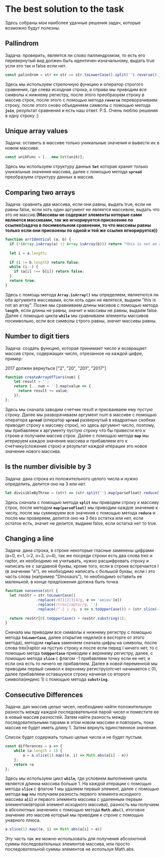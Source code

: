 # **The best solution to the task**

Здесь собраны мои наиболее удачные решения задач, которые возможно будут полезны.


## **Pallindrom**

Задача: проверить, является ли слово паллиндромом, то есть его перевернутый вид должен быть идентичен изначальному, выдать true усли это так и false если нет.

```JavaScript
const palindrom = str => str == str.toLowerCase().split('').reverse().join('');
```

Здесь мы используем стрелочную функцию и оператор строгого сравнения, где слева исходная строка, а справа мы приводим все символы к нижнему регистру, после этого преобразуем строку в массив строк, после этого с помощью метода __```reverse```__ переворачиваем строку, после этого сново объединяем символы с помощью метода __```join```__, результат сравнения и есть наш ответ. 
P.S. Очень люблю решения в одну строку :)

## **Unique array values**

Задача: оставить в массиве только уникальные значения и вывести их в новом массиве.

```JavaScript
const unikFunc = [...new Set(unik)];
```

Здесь мы используем структуру данных __```Set```__ которая хранит только уникальные значения массива, далее с помощью метода __```spread```__ преобразуем структуру данных в массив.

## **Comparing two arrays**

Задача: сравнить два массива, если они равны, выдать true, если не равны false, если хоть один аргумент не является массивом, выдать что это не массив.__(Массивы не содержат элементы которые сами являются массивами, так же игнорируется присвоение по ссылке(задача в посимвольном сравнении, то что массивы равны только если они присвоены по одной и той же ссылке игнорируется))__

```JavaScript
function arrIdentical (a, b) {
  if (!(Array.isArray(a) || Array.isArray(b))) return "this is not an array";
  
  let i = a.length;
  
  if (i != b.length) return false;
  while (i--) {
    if (a[i] !== b[i]) return false;
  }
  return true;
}
```

Здесь с помощь метода __```Array.isArray()```__ мы определяем, являетются ли оба аргумента массивами, если хоть один не являтеся, выдаем "this is not an array". Позже мы сравниваем длины масивов с помощью метода __```length```__, если длины не равны, значит и массивы не равны, выдаем false. Далее с помощью цикла __```while```__ мы сравниваем элементы массивов посимвольно, если все символы строго равны, значит массивы равны.

## **Number to digit tiers**

Задача: создать функцию, которая принимает число и возвращает массив строк, содержащих число, отрезанное на каждой цифре, пример:

2017 должен вернуться ["2", "20", "201", "2017"]

```JavaScript
function createArrayOfTiers(num) {
    let result = '';
    return [...num + ''].map(value => {
      return result += value;
    });
};
```

Здесь мы сначала заводим счетчик result и присваиваем ему пустую строку. Далее мы разворачиваем аргумент num в массиве с помощью оператора __```spread```__ (оператор __```spread```__ развернутый в квадратных скобках приводит строку к массиву строк), но здесь аргумент число, поэтому, мы прибавляем к аргументу пустую строку что бы привести его к строке и получаем массив строк. Далее с помощью метода __```map```__ мы итерируем каждое значение массива и прибавляем его к счетчику(сложение строк) и результат каждой итерации это новое значение нового массива.

## **Is the number divisible by 3**

Задача: дана строка из положительного целого числа и нужно определить, делится оно на 3 или нет.

```JavaScript
let divisibleByThree = (str) => (str.split('').map(parseFloat).reduce((a, b) => a + b)) % 3 ? false : true;
```
Здесь сначала с помощью метода __```split```__ мы приводим строку к массиву строк, после методом __```map(parseFloat)```__ мы приводим каждое значение к числу, после мы суммируем все значения с помощью метода __```reduce```__ и после мы проверяем, делится оно на 3 без остатка или нет, если остаток есть, значит не делится, выдаем false, если остатка нет то true.

## **Сhanging a line**

Задача: дана строка, в строке некоторые гласные заменены цифрами (a=0, e=1, i=2, o=3, u=4), так же посреди строки есть два слова trex и raptor, их необходимо не учитывать, нужно расшифровать строку и написать ее с загдавной буквы, кроме того, если в строке встречается I (в значении "я"), ее необходимо написать с большой буквы, если i это часть слова (например "Dinosaurs"), то необходимо оставить ее маленькой, в конце предложения должна быть точка.

```JavaScript
function nonsense(str) {
  let resStr = str.toLowerCase()
              .replace(/0|1|2|3|4/g, e => 'aeiou'[e])
              .replace(/trex|raptor/g, '')
              .replace(/^.| i /g, s => s.toUpperCase()) + (str.slice(-1) === '.' ? '' : '.');
  
  return resStr[0].toUpperCase() + resStr.substring(1);
}
```
Сначала мы приводим все символы к нижнему регистру с помощью метода __```toLowerCase```__, далее открытие недели(я в восторге от этого метода), методом __```replace```__ заменяем сначала цифры на символы, после слова trex|raptor на пустую строку и после если перед I ничего нет, то с помощью метда __```toUpperCase```__ приводим к верхнему регистру, далее, с помощью метода __```slice```__ с флагом -1 прибавляем точку если ее нет, и если она есть то ничего не прибавляем. Далее в новой переменной мы приводим первый символ к верхнему регистру(отсчет начинается с 0), далее прибавляем оставшуюся строку начиная со второго символа(индекс 1) с помощью метода __```substring```__.

## **Consecutive Differences**

Задача: дан массив целых чисел, необходимо найти положительную разность между каждой последовательной парой чисел и поместите ее в новый массив разностей. Затем найти разность между последовательными парами в этом новом массиве и повторить, пока массив не будет иметь длину 1. Затем вернуть единственное значение.

Список будет содержать только целые числа и не будет пустым.

```JavaScript
const differences = a => {
    while (a.length > 1) {
        a = a.slice(1).map((e, i) => Math.abs(a[i] - e))
    };
    return +a
};
```
Здесь мы используем цикл __```while```__, где условием выполнение цикла является длинна массива больше 1. На каждой итерации с помощью метода __```slice```__ с флагом 1 мы удаляем первый элемент, далее с помощью метода __```map```__ мы получаем разность первого элемента исходного массива __```a[i]```__ и первого элемента массива с удаленным первым элементом(второй элемент исходного массива), разность мы получаем в абсолютных значениях с помощью метода __```Math.abs()```__, итоговое значение это массив который мы приводим к строке с помощью унарного плюса. 

```JavaScript
a.slice(1).map((e, i) => Math.abs(a[i] + e))
```
Эту часть так же можно использовать для получения абсолютной суммы последовательных элементов массива, или просто последовательной суммы элементов не используя Math.abs.

